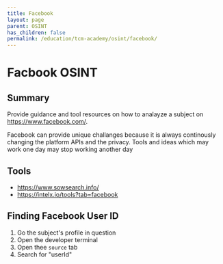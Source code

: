 ```yaml
---
title: Facebook
layout: page
parent: OSINT
has_children: false
permalink: /education/tcm-academy/osint/facebook/
---
```


# Facbook OSINT

## Summary

Provide guidance and tool resources on how to analayze a subject on https://www.facebook.com/. 

Facebook can provide unique challanges because it is always continously changing the platform APIs and the privacy. Tools and ideas which may work one day may stop working another day

## Tools

- https://www.sowsearch.info/
- https://intelx.io/tools?tab=facebook

## Finding Facebook User ID

1. Go the subject's profile in question
2. Open the developer terminal
3. Open thee `source` tab
4. Search for "userId"
